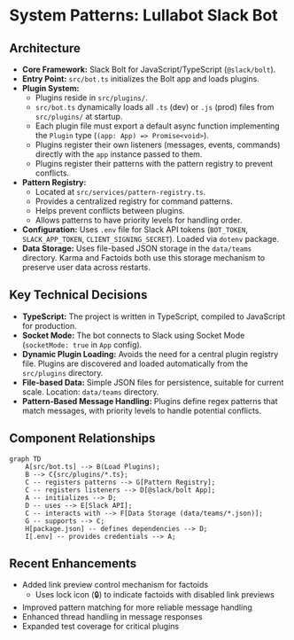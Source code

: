 # System Patterns: Lullabot Slack Bot

## Architecture
- **Core Framework:** Slack Bolt for JavaScript/TypeScript (`@slack/bolt`).
- **Entry Point:** `src/bot.ts` initializes the Bolt app and loads plugins.
- **Plugin System:**
    - Plugins reside in `src/plugins/`.
    - `src/bot.ts` dynamically loads all `.ts` (dev) or `.js` (prod) files from `src/plugins/` at startup.
    - Each plugin file must export a default async function implementing the `Plugin` type (`(app: App) => Promise<void>`).
    - Plugins register their own listeners (messages, events, commands) directly with the `app` instance passed to them.
    - Plugins register their patterns with the pattern registry to prevent conflicts.
- **Pattern Registry:**
    - Located at `src/services/pattern-registry.ts`.
    - Provides a centralized registry for command patterns.
    - Helps prevent conflicts between plugins.
    - Allows patterns to have priority levels for handling order.
- **Configuration:** Uses `.env` file for Slack API tokens (`BOT_TOKEN`, `SLACK_APP_TOKEN`, `CLIENT_SIGNING_SECRET`). Loaded via `dotenv` package.
- **Data Storage:** Uses file-based JSON storage in the `data/teams` directory. Karma and Factoids both use this storage mechanism to preserve user data across restarts.

## Key Technical Decisions
- **TypeScript:** The project is written in TypeScript, compiled to JavaScript for production.
- **Socket Mode:** The bot connects to Slack using Socket Mode (`socketMode: true` in `App` config).
- **Dynamic Plugin Loading:** Avoids the need for a central plugin registry file. Plugins are discovered and loaded automatically from the `src/plugins` directory.
- **File-based Data:** Simple JSON files for persistence, suitable for current scale. Location: `data/teams` directory.
- **Pattern-Based Message Handling:** Plugins define regex patterns that match messages, with priority levels to handle potential conflicts.

## Component Relationships
```mermaid
graph TD
    A[src/bot.ts] --> B(Load Plugins);
    B --> C{src/plugins/*.ts};
    C -- registers patterns --> G[Pattern Registry];
    C -- registers listeners --> D[@slack/bolt App];
    A -- initializes --> D;
    D -- uses --> E[Slack API];
    C -- interacts with --> F[Data Storage (data/teams/*.json)];
    G -- supports --> C;
    H[package.json] -- defines dependencies --> D;
    I[.env] -- provides credentials --> A;
```

## Recent Enhancements
- Added link preview control mechanism for factoids
  - Uses lock icon (🔒) to indicate factoids with disabled link previews
- Improved pattern matching for more reliable message handling
- Enhanced thread handling in message responses
- Expanded test coverage for critical plugins 